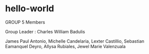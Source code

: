 # hello-world

GROUP 5 Members

Group Leader : Charles William Badulis

James Paul Antonio, Michelle Candelaria, Lexter Castillio, Sebastian Eamanquel Deyro, Allysa Rubiales, Jewel Marie Valenzuala
